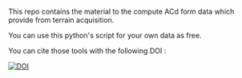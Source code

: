 This repo contains the material to the compute ACd form data which
provide from terrain acquisition.

You can use this python's script for your own data as free.

You can cite those tools with the following DOI :


[![DOI](https://zenodo.org/badge/DOI/10.5281/zenodo.1199306.svg)](https://doi.org/10.5281/zenodo.1199306)
